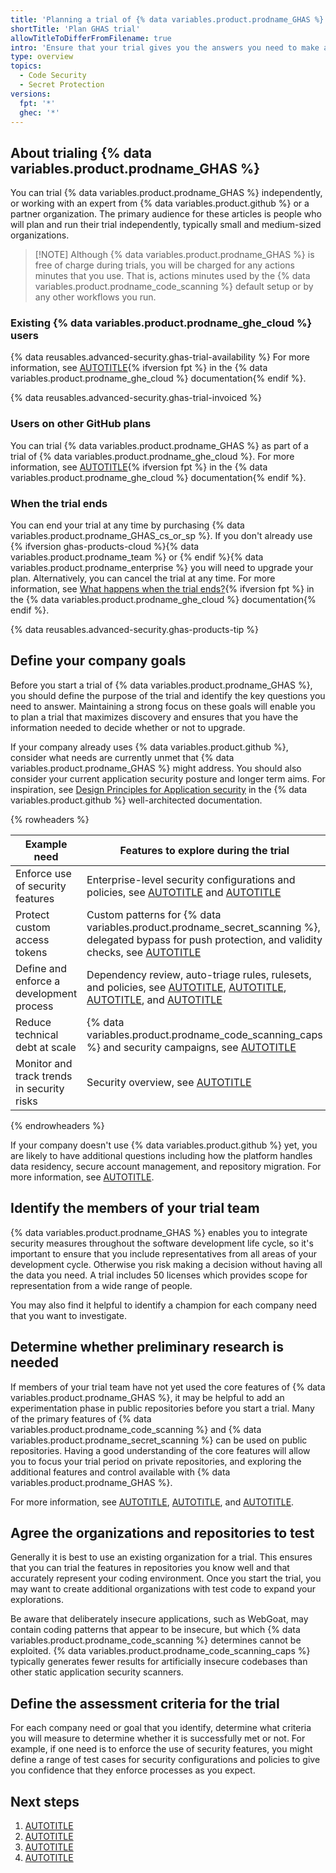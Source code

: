 ```yaml
---
title: 'Planning a trial of {% data variables.product.prodname_GHAS %}'
shortTitle: 'Plan GHAS trial'
allowTitleToDifferFromFilename: true
intro: 'Ensure that your trial gives you the answers you need to make a decision on whether or not {% data variables.product.prodname_GHAS %} products meet your business needs.'
type: overview
topics:
  - Code Security
  - Secret Protection
versions:
  fpt: '*'
  ghec: '*'
---
```


## About trialing {% data variables.product.prodname_GHAS %}

You can trial {% data variables.product.prodname_GHAS %} independently, or working with an expert from {% data variables.product.github %} or a partner organization. The primary audience for these articles is people who will plan and run their trial independently, typically small and medium-sized organizations.

> [!NOTE] Although {% data variables.product.prodname_GHAS %} is free of charge during trials, you will be charged for any actions minutes that you use. That is, actions minutes used by the {% data variables.product.prodname_code_scanning %} default setup or by any other workflows you run.

### Existing {% data variables.product.prodname_ghe_cloud %} users

{% data reusables.advanced-security.ghas-trial-availability %} For more information, see [AUTOTITLE](/enterprise-cloud@latest/billing/managing-billing-for-your-products/managing-billing-for-github-advanced-security/setting-up-a-trial-of-github-advanced-security#setting-up-your-trial-of-github-advanced-security){% ifversion fpt %} in the {% data variables.product.prodname_ghe_cloud %} documentation{% endif %}.

{% data reusables.advanced-security.ghas-trial-invoiced %}

### Users on other GitHub plans

You can trial {% data variables.product.prodname_GHAS %} as part of a trial of {% data variables.product.prodname_ghe_cloud %}. For more information, see [AUTOTITLE](/admin/overview/setting-up-a-trial-of-github-enterprise-cloud){% ifversion fpt %} in the {% data variables.product.prodname_ghe_cloud %} documentation{% endif %}.

### When the trial ends

You can end your trial at any time by purchasing {% data variables.product.prodname_GHAS_cs_or_sp %}. If you don't already use {% ifversion ghas-products-cloud %}{% data variables.product.prodname_team %} or {% endif %}{% data variables.product.prodname_enterprise %} you will need to upgrade your plan. Alternatively, you can cancel the trial at any time. For more information, see [What happens when the trial ends?](/enterprise-cloud@latest/admin/overview/setting-up-a-trial-of-github-enterprise-cloud#what-happens-when-the-trial-ends){% ifversion fpt %} in the {% data variables.product.prodname_ghe_cloud %} documentation{% endif %}.

{% data reusables.advanced-security.ghas-products-tip %}

## Define your company goals

Before you start a trial of {% data variables.product.prodname_GHAS %}, you should define the purpose of the trial and identify the key questions you need to answer. Maintaining a strong focus on these goals will enable you to plan a trial that maximizes discovery and ensures that you have the information needed to decide whether or not to upgrade.

If your company already uses {% data variables.product.github %}, consider what needs are currently unmet that {% data variables.product.prodname_GHAS %} might address. You should also consider your current application security posture and longer term aims. For inspiration, see [Design Principles for Application security](https://wellarchitected.github.com/library/application-security/design-principles/) in the {% data variables.product.github %} well-architected documentation.

{% rowheaders %}

| Example need | Features to explore during the trial |
|--|--|
| Enforce use of security features | Enterprise-level security configurations and policies, see [AUTOTITLE](/admin/managing-code-security/securing-your-enterprise/about-security-configurations) and [AUTOTITLE](/admin/enforcing-policies/enforcing-policies-for-your-enterprise/about-enterprise-policies) |
| Protect custom access tokens | Custom patterns for {% data variables.product.prodname_secret_scanning %}, delegated bypass for push protection, and validity checks, see [AUTOTITLE](/code-security/trialing-github-advanced-security/explore-trial-secret-scanning) |
| Define and enforce a development process | Dependency review, auto-triage rules, rulesets, and policies, see [AUTOTITLE](/code-security/supply-chain-security/understanding-your-software-supply-chain/about-dependency-review), [AUTOTITLE](/code-security/dependabot/dependabot-auto-triage-rules/about-dependabot-auto-triage-rules), [AUTOTITLE](/repositories/configuring-branches-and-merges-in-your-repository/managing-rulesets/about-rulesets), and [AUTOTITLE](/admin/enforcing-policies/enforcing-policies-for-your-enterprise/about-enterprise-policies) |
| Reduce technical debt at scale | {% data variables.product.prodname_code_scanning_caps %} and security campaigns, see [AUTOTITLE](/code-security/trialing-github-advanced-security/explore-trial-code-scanning) |
| Monitor and track trends in security risks | Security overview, see [AUTOTITLE](/code-security/security-overview/viewing-security-insights) |

{% endrowheaders %}

If your company doesn't use {% data variables.product.github %} yet, you are likely to have additional questions including how the platform handles data residency, secure account management, and repository migration. For more information, see [AUTOTITLE](/get-started/onboarding/getting-started-with-github-enterprise-cloud).

## Identify the members of your trial team

{% data variables.product.prodname_GHAS %} enables you to integrate security measures throughout the software development life cycle, so it's important to ensure that you include representatives from all areas of your development cycle. Otherwise you risk making a decision without having all the data you need. A trial includes 50 licenses which provides scope for representation from a wide range of people.

You may also find it helpful to identify a champion for each company need that you want to investigate.

## Determine whether preliminary research is needed

If members of your trial team have not yet used the core features of {% data variables.product.prodname_GHAS %}, it may be helpful to add an experimentation phase in public repositories before you start a trial. Many of the primary features of {% data variables.product.prodname_code_scanning %} and {% data variables.product.prodname_secret_scanning %} can be used on public repositories. Having a good understanding of the core features will allow you to focus your trial period on private repositories, and exploring the additional features and control available with {% data variables.product.prodname_GHAS %}.

For more information, see [AUTOTITLE](/code-security/code-scanning/introduction-to-code-scanning/about-code-scanning), [AUTOTITLE](/code-security/supply-chain-security/understanding-your-software-supply-chain/about-supply-chain-security), and [AUTOTITLE](/code-security/secret-scanning/introduction/about-secret-scanning).

## Agree the organizations and repositories to test

Generally it is best to use an existing organization for a trial. This ensures that you can trial the features in repositories you know well and that accurately represent your coding environment. Once you start the trial, you may want to create additional organizations with test code to expand your explorations.

Be aware that deliberately insecure applications, such as WebGoat, may contain coding patterns that appear to be insecure, but which {% data variables.product.prodname_code_scanning %} determines cannot be exploited. {% data variables.product.prodname_code_scanning_caps %} typically generates fewer results for artificially insecure codebases than other static application security scanners.

## Define the assessment criteria for the trial

For each company need or goal that you identify, determine what criteria you will measure to determine whether it is successfully met or not. For example, if one need is to enforce the use of security features, you might define a range of test cases for security configurations and policies to give you confidence that they enforce processes as you expect.

## Next steps

1. [AUTOTITLE](/admin/overview/setting-up-a-trial-of-github-enterprise-cloud)
1. [AUTOTITLE](/code-security/trialing-github-advanced-security/enable-security-features-trial)
1. [AUTOTITLE](/code-security/trialing-github-advanced-security/explore-trial-secret-scanning)
1. [AUTOTITLE](/code-security/trialing-github-advanced-security/explore-trial-code-scanning)
